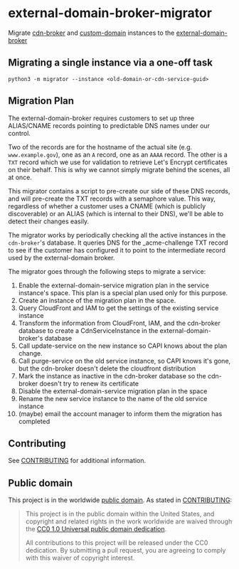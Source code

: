 # external-domain-broker-migrator

Migrate [cdn-broker](https://github.com/cloud-gov/cdn-broker) and
[custom-domain](https://github.com/cloud-gov/cf-domain-broker-alb) instances to the [external-domain-broker](https://github.com/cloud-gov/external-domain-broker)

## Migrating a single instance via a one-off task

```shell
python3 -m migrator --instance <old-domain-or-cdn-service-guid>
```

## Migration Plan

The external-domain-broker requires customers to set up three ALIAS/CNAME records
pointing to predictable DNS names under our control.

Two of the records are for the hostname of the actual
site (e.g. `www.example.gov`), one as an `A` record, one as an `AAAA` record. The other is a
`TXT` record which we use for validation to retrieve Let's Encrypt certificates on their
behalf. This is why we cannot simply migrate behind the scenes, all at once.

This migrator contains a script to pre-create our side of these DNS records, and will
pre-create the TXT records with a semaphore value. This way, regardless of whether a
customer uses a CNAME (which is publicly discoverable) or an ALIAS (which is internal
to their DNS), we'll be able to detect their changes easily.

The migrator works by periodically checking all the active instances in the
`cdn-broker`'s database. It queries DNS for the _acme-challenge TXT record to
see if the customer has configured it to point to the intermediate record
used by the external-domain broker.

The migrator goes through the following steps to migrate a service:

1. Enable the external-domain-service migration plan in the service instance's
   space. This plan is a special plan used only for this purpose.
2. Create an instance of the migration plan in the space.
3. Query CloudFront and IAM to get the settings of the existing service instance
4. Transform the information from CloudFront, IAM, and the cdn-broker database
   to create a CdnServiceInstance in the external-domain-broker's database
5. Call update-service on the new instance so CAPI knows about the plan change.
6. Call purge-service on the old service instance, so CAPI knows it's gone, but
   the cdn-broker doesn't delete the cloudfront distribution
7. Mark the instance as inactive in the cdn-broker database so the cdn-broker
   doesn't try to renew its certificate
8. Disable the external-domain-service migration plan in the space
9. Rename the new service instance to the name of the old service instance
10. (maybe) email the account manager to inform them the migration has completed

## Contributing

See [CONTRIBUTING](CONTRIBUTING.md) for additional information.

## Public domain

This project is in the worldwide [public domain](LICENSE.md). As stated in [CONTRIBUTING](CONTRIBUTING.md):

> This project is in the public domain within the United States, and copyright and related rights in the work worldwide are waived through the [CC0 1.0 Universal public domain dedication](https://creativecommons.org/publicdomain/zero/1.0/).
>
> All contributions to this project will be released under the CC0 dedication. By submitting a pull request, you are agreeing to comply with this waiver of copyright interest.
